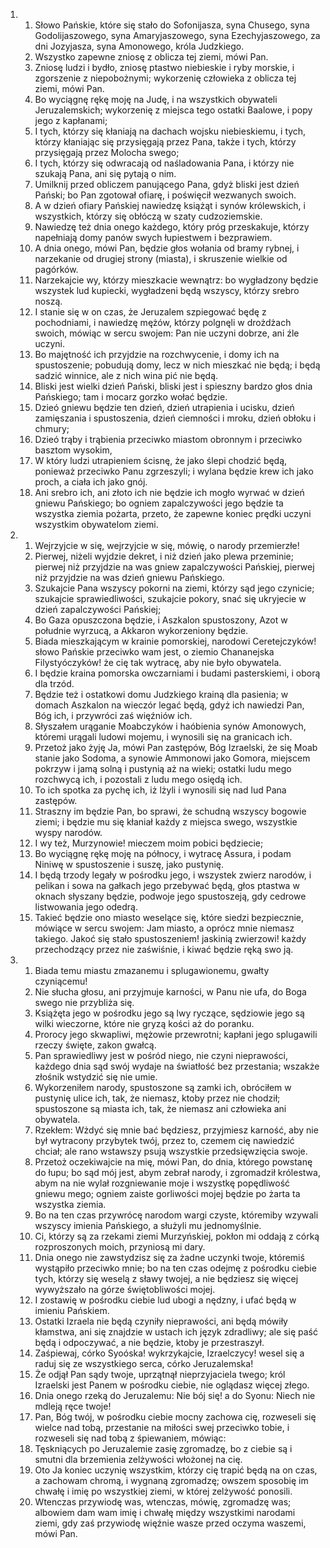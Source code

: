 <ol>
  <li>
    <ol>
      <li>Słowo Pańskie, które się stało do Sofonijasza, syna Chusego, syna Godolijaszowego, syna Amaryjaszowego, syna Ezechyjaszowego, za dni Jozyjasza, syna Amonowego, króla Judzkiego.</li>
      <li>Wszystko zapewne zniosę z oblicza tej ziemi, mówi Pan.</li>
      <li>Zniosę ludzi i bydło, zniosę ptastwo niebieskie i ryby morskie, i zgorszenie z niepobożnymi; wykorzenię człowieka z oblicza tej ziemi, mówi Pan.</li>
      <li>Bo wyciągnę rękę moję na Judę, i na wszystkich obywateli Jeruzalemskich; wykorzenię z miejsca tego ostatki Baalowe, i popy jego z kapłanami;</li>
      <li>I tych, którzy się kłaniają na dachach wojsku niebieskiemu, i tych, którzy kłaniając się przysięgają przez Pana, także i tych, którzy przysięgają przez Molocha swego;</li>
      <li>I tych, którzy się odwracają od naśladowania Pana, i którzy nie szukają Pana, ani się pytają o nim.</li>
      <li>Umilknij przed obliczem panującego Pana, gdyż bliski jest dzień Pański; bo Pan zgotował ofiarę, i poświęcił wezwanych swoich.</li>
      <li>A w dzień ofiary Pańskiej nawiedzę książąt i synów królewskich, i wszystkich, którzy się obłóczą w szaty cudzoziemskie.</li>
      <li>Nawiedzę też dnia onego każdego, który próg przeskakuje, którzy napełniają domy panów swych łupiestwem i bezprawiem.</li>
      <li>A dnia onego, mówi Pan, będzie głos wołania od bramy rybnej, i narzekanie od drugiej strony (miasta), i skruszenie wielkie od pagórków.</li>
      <li>Narzekajcie wy, którzy mieszkacie wewnątrz: bo wygładzony będzie wszystek lud kupiecki, wygładzeni będą wszyscy, którzy srebro noszą.</li>
      <li>I stanie się w on czas, że Jeruzalem szpiegować będę z pochodniami, i nawiedzę mężów, którzy polgnęli w drożdżach swoich, mówiąc w sercu swojem: Pan nie uczyni dobrze, ani źle uczyni.</li>
      <li>Bo majętność ich przyjdzie na rozchwycenie, i domy ich na spustoszenie; pobudują domy, lecz w nich mieszkać nie będą; i będą sadzić winnice, ale z nich wina pić nie będą.</li>
      <li>Bliski jest wielki dzień Pański, bliski jest i spieszny bardzo głos dnia Pańskiego; tam i mocarz gorzko wołać będzie.</li>
      <li>Dzieó gniewu będzie ten dzień, dzień utrapienia i ucisku, dzień zamięszania i spustoszenia, dzień ciemności i mroku, dzień obłoku i chmury;</li>
      <li>Dzieó trąby i trąbienia przeciwko miastom obronnym i przeciwko basztom wysokim,</li>
      <li>W który ludzi utrapieniem ścisnę, że jako ślepi chodzić będą, ponieważ przeciwko Panu zgrzeszyli; i wylana będzie krew ich jako proch, a ciała ich jako gnój.</li>
      <li>Ani srebro ich, ani złoto ich nie będzie ich mogło wyrwać w dzień gniewu Pańskiego; bo ogniem zapalczywości jego będzie ta wszystka ziemia pożarta, przeto, że zapewne koniec prędki uczyni wszystkim obywatelom ziemi.</li>
    </ol>
  </li>
  <li>
    <ol>
      <li>Wejrzyjcie w się, wejrzyjcie w się, mówię, o narody przemierzłe!</li>
      <li>Pierwej, niżeli wyjdzie dekret, i niż dzień jako plewa przeminie; pierwej niż przyjdzie na was gniew zapalczywości Pańskiej, pierwej niż przyjdzie na was dzień gniewu Pańskiego.</li>
      <li>Szukajcie Pana wszyscy pokorni na ziemi, którzy sąd jego czynicie; szukajcie sprawiedliwości, szukajcie pokory, snać się ukryjecie w dzień zapalczywości Pańskiej;</li>
      <li>Bo Gaza opuszczona będzie, i Aszkalon spustoszony, Azot w południe wyrzucą, a Akkaron wykorzeniony będzie.</li>
      <li>Biada mieszkającym w krainie pomorskiej, narodowi Ceretejczyków! słowo Pańskie przeciwko wam jest, o ziemio Chananejska Filystyóczyków! że cię tak wytracę, aby nie było obywatela.</li>
      <li>I będzie kraina pomorska owczarniami i budami pasterskiemi, i oborą dla trzód.</li>
      <li>Będzie też i ostatkowi domu Judzkiego krainą dla pasienia; w domach Aszkalon na wieczór legać będą, gdyż ich nawiedzi Pan, Bóg ich, i przywróci zaś więźniów ich.</li>
      <li>Słyszałem urąganie Moabczyków i haóbienia synów Amonowych, któremi urągali ludowi mojemu, i wynosili się na granicach ich.</li>
      <li>Przetoż jako żyję Ja, mówi Pan zastępów, Bóg Izraelski, że się Moab stanie jako Sodoma, a synowie Ammonowi jako Gomora, miejscem pokrzyw i jamą solną i pustynią aż na wieki; ostatki ludu mego rozchwycą ich, i pozostali z ludu mego osiędą ich.</li>
      <li>To ich spotka za pychę ich, iż lżyli i wynosili się nad lud Pana zastępów.</li>
      <li>Straszny im będzie Pan, bo sprawi, że schudną wszyscy bogowie ziemi; i będzie mu się kłaniał każdy z miejsca swego, wszystkie wyspy narodów.</li>
      <li>I wy też, Murzynowie! mieczem moim pobici będziecie;</li>
      <li>Bo wyciągnę rękę moję na północy, i wytracę Assura, i podam Niniwę w spustoszenie i suszę, jako pustynię.</li>
      <li>I będą trzody legały w pośrodku jego, i wszystek zwierz narodów, i pelikan i sowa na gałkach jego przebywać będą, głos ptastwa w oknach słyszany będzie, podwoje jego spustoszeją, gdy cedrowe listwowania jego odedrą.</li>
      <li>Takieć będzie ono miasto weselące się, które siedzi bezpiecznie, mówiące w sercu swojem: Jam miasto, a oprócz mnie niemasz takiego. Jakoć się stało spustoszeniem! jaskinią zwierzowi! każdy przechodzący przez nie zaświśnie, i kiwać będzie ręką swo ją.</li>
    </ol>
  </li>
  <li>
    <ol>
      <li>Biada temu miastu zmazanemu i splugawionemu, gwałty czyniącemu!</li>
      <li>Nie słucha głosu, ani przyjmuje karności, w Panu nie ufa, do Boga swego nie przybliża się.</li>
      <li>Książęta jego w pośrodku jego są lwy ryczące, sędziowie jego są wilki wieczorne, które nie gryzą kości aż do poranku.</li>
      <li>Prorocy jego skwapliwi, mężowie przewrotni; kapłani jego splugawili rzeczy święte, zakon gwałcą.</li>
      <li>Pan sprawiedliwy jest w pośród niego, nie czyni nieprawości, każdego dnia sąd swój wydaje na światłość bez przestania; wszakże złośnik wstydzić się nie umie.</li>
      <li>Wykorzeniłem narody, spustoszone są zamki ich, obróciłem w pustynię ulice ich, tak, że niemasz, ktoby przez nie chodził; spustoszone są miasta ich, tak, że niemasz ani człowieka ani obywatela.</li>
      <li>Rzekłem: Wżdyć się mnie bać będziesz, przyjmiesz karność, aby nie był wytracony przybytek twój, przez to, czemem cię nawiedzić chciał; ale rano wstawszy psują wszystkie przedsięwzięcia swoje.</li>
      <li>Przetoż oczekiwajcie na mię, mówi Pan, do dnia, którego powstanę do łupu; bo sąd mój jest, abym zebrał narody, i zgromadził królestwa, abym na nie wylał rozgniewanie moje i wszystkę popędliwość gniewu mego; ogniem zaiste gorliwości mojej będzie po żarta ta wszystka ziemia.</li>
      <li>Bo na ten czas przywrócę narodom wargi czyste, któremiby wzywali wszyscy imienia Pańskiego, a służyli mu jednomyślnie.</li>
      <li>Ci, którzy są za rzekami ziemi Murzyńskiej, pokłon mi oddają z córką rozproszonych moich, przyniosą mi dary.</li>
      <li>Dnia onego nie zawstydzisz się za żadne uczynki twoje, któremiś wystąpiło przeciwko mnie; bo na ten czas odejmę z pośrodku ciebie tych, którzy się weselą z sławy twojej, a nie będziesz się więcej wywyższało na górze świętobliwości mojej.</li>
      <li>I zostawię w pośrodku ciebie lud ubogi a nędzny, i ufać będą w imieniu Pańskiem.</li>
      <li>Ostatki Izraela nie będą czyniły nieprawości, ani będą mówiły kłamstwa, ani się znajdzie w ustach ich język zdradliwy; ale się paść będą i odpoczywać, a nie będzie, ktoby je przestraszył.</li>
      <li>Zaśpiewaj, córko Syoóska! wykrzykajcie, Izraelczycy! wesel się a raduj się ze wszystkiego serca, córko Jeruzalemska!</li>
      <li>Że odjął Pan sądy twoje, uprzątnął nieprzyjaciela twego; król Izraelski jest Panem w pośrodku ciebie, nie oglądasz więcej złego.</li>
      <li>Dnia onego rzeką do Jeruzalemu: Nie bój się! a do Syonu: Niech nie mdleją ręce twoje!</li>
      <li>Pan, Bóg twój, w pośrodku ciebie mocny zachowa cię, rozweseli się wielce nad tobą, przestanie na miłości swej przeciwko tobie, i rozweseli się nad tobą z śpiewaniem, mówiąc:</li>
      <li>Tęskniących po Jeruzalemie zasię zgromadzę, bo z ciebie są i smutni dla brzemienia zelżywości włożonej na cię.</li>
      <li>Oto Ja koniec uczynię wszystkim, którzy cię trapić będą na on czas, a zachowam chromą, i wygnaną zgromadzę; owszem sposobię im chwałę i imię po wszystkiej ziemi, w której zelżywość ponosili.</li>
      <li>Wtenczas przywiodę was, wtenczas, mówię, zgromadzę was; albowiem dam wam imię i chwałę między wszystkimi narodami ziemi, gdy zaś przywiodę więźnie wasze przed oczyma waszemi, mówi Pan.</li>
    </ol>
  </li>
</ol>